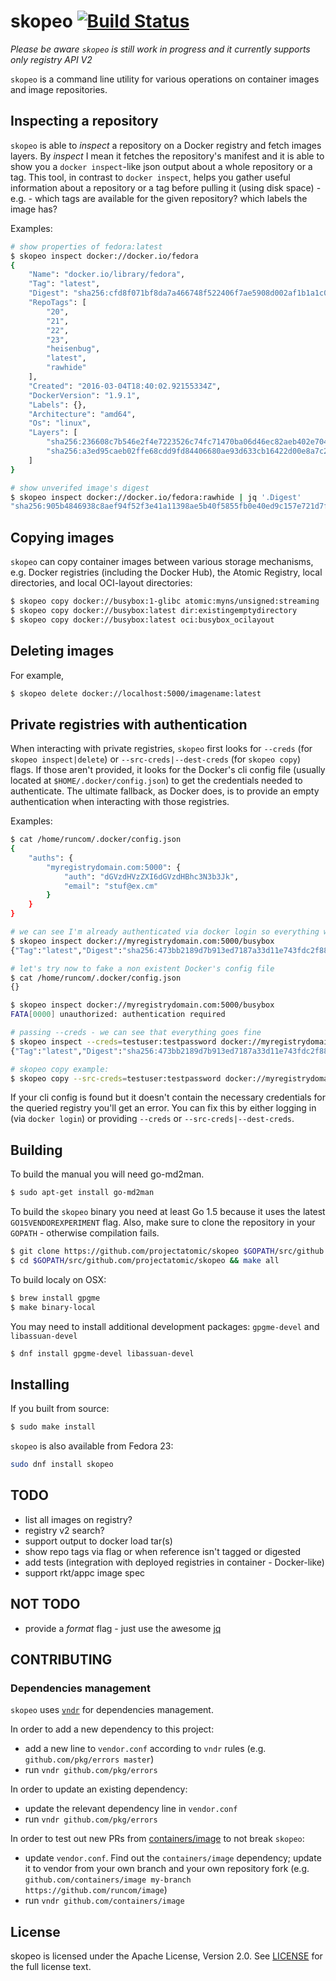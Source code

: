 skopeo [![Build Status](https://travis-ci.org/projectatomic/skopeo.svg?branch=master)](https://travis-ci.org/projectatomic/skopeo)
=

_Please be aware `skopeo` is still work in progress and it currently supports only registry API V2_

`skopeo` is a command line utility for various operations on container images and image repositories.

Inspecting a repository
-
`skopeo` is able to _inspect_ a repository on a Docker registry and fetch images layers.
By _inspect_ I mean it fetches the repository's manifest and it is able to show you a `docker inspect`-like
json output about a whole repository or a tag. This tool, in contrast to `docker inspect`, helps you gather useful information about
a repository or a tag before pulling it (using disk space) - e.g. - which tags are available for the given repository? which labels the image has?

Examples:
```sh
# show properties of fedora:latest
$ skopeo inspect docker://docker.io/fedora
{
    "Name": "docker.io/library/fedora",
    "Tag": "latest",
    "Digest": "sha256:cfd8f071bf8da7a466748f522406f7ae5908d002af1b1a1c0dcf893e183e5b32",
    "RepoTags": [
        "20",
        "21",
        "22",
        "23",
        "heisenbug",
        "latest",
        "rawhide"
    ],
    "Created": "2016-03-04T18:40:02.92155334Z",
    "DockerVersion": "1.9.1",
    "Labels": {},
    "Architecture": "amd64",
    "Os": "linux",
    "Layers": [
        "sha256:236608c7b546e2f4e7223526c74fc71470ba06d46ec82aeb402e704bfdee02a2",
        "sha256:a3ed95caeb02ffe68cdd9fd84406680ae93d633cb16422d00e8a7c22955b46d4"
    ]
}

# show unverifed image's digest
$ skopeo inspect docker://docker.io/fedora:rawhide | jq '.Digest'
"sha256:905b4846938c8aef94f52f3e41a11398ae5b40f5855fb0e40ed9c157e721d7f8"
```

Copying images
-
`skopeo` can copy container images between various storage mechanisms,
e.g. Docker registries (including the Docker Hub), the Atomic Registry,
local directories, and local OCI-layout directories:

```sh
$ skopeo copy docker://busybox:1-glibc atomic:myns/unsigned:streaming
$ skopeo copy docker://busybox:latest dir:existingemptydirectory
$ skopeo copy docker://busybox:latest oci:busybox_ocilayout
```

Deleting images
-
For example,
```sh
$ skopeo delete docker://localhost:5000/imagename:latest
```

Private registries with authentication
-
When interacting with private registries, `skopeo` first looks for `--creds` (for `skopeo inspect|delete`) or `--src-creds|--dest-creds` (for `skopeo copy`) flags. If those aren't provided, it looks for the Docker's cli config file (usually located at `$HOME/.docker/config.json`) to get the credentials needed to authenticate. The ultimate fallback, as Docker does, is to provide an empty authentication when interacting with those registries.

Examples:
```sh
$ cat /home/runcom/.docker/config.json
{
	"auths": {
		"myregistrydomain.com:5000": {
			"auth": "dGVzdHVzZXI6dGVzdHBhc3N3b3Jk",
			"email": "stuf@ex.cm"
		}
	}
}

# we can see I'm already authenticated via docker login so everything will be fine
$ skopeo inspect docker://myregistrydomain.com:5000/busybox
{"Tag":"latest","Digest":"sha256:473bb2189d7b913ed7187a33d11e743fdc2f88931122a44d91a301b64419f092","RepoTags":["latest"],"Comment":"","Created":"2016-01-15T18:06:41.282540103Z","ContainerConfig":{"Hostname":"aded96b43f48","Domainname":"","User":"","AttachStdin":false,"AttachStdout":false,"AttachStderr":false,"Tty":false,"OpenStdin":false,"StdinOnce":false,"Env":null,"Cmd":["/bin/sh","-c","#(nop) CMD [\"sh\"]"],"Image":"9e77fef7a1c9f989988c06620dabc4020c607885b959a2cbd7c2283c91da3e33","Volumes":null,"WorkingDir":"","Entrypoint":null,"OnBuild":null,"Labels":null},"DockerVersion":"1.8.3","Author":"","Config":{"Hostname":"aded96b43f48","Domainname":"","User":"","AttachStdin":false,"AttachStdout":false,"AttachStderr":false,"Tty":false,"OpenStdin":false,"StdinOnce":false,"Env":null,"Cmd":["sh"],"Image":"9e77fef7a1c9f989988c06620dabc4020c607885b959a2cbd7c2283c91da3e33","Volumes":null,"WorkingDir":"","Entrypoint":null,"OnBuild":null,"Labels":null},"Architecture":"amd64","Os":"linux"}

# let's try now to fake a non existent Docker's config file
$ cat /home/runcom/.docker/config.json
{}

$ skopeo inspect docker://myregistrydomain.com:5000/busybox
FATA[0000] unauthorized: authentication required

# passing --creds - we can see that everything goes fine
$ skopeo inspect --creds=testuser:testpassword docker://myregistrydomain.com:5000/busybox
{"Tag":"latest","Digest":"sha256:473bb2189d7b913ed7187a33d11e743fdc2f88931122a44d91a301b64419f092","RepoTags":["latest"],"Comment":"","Created":"2016-01-15T18:06:41.282540103Z","ContainerConfig":{"Hostname":"aded96b43f48","Domainname":"","User":"","AttachStdin":false,"AttachStdout":false,"AttachStderr":false,"Tty":false,"OpenStdin":false,"StdinOnce":false,"Env":null,"Cmd":["/bin/sh","-c","#(nop) CMD [\"sh\"]"],"Image":"9e77fef7a1c9f989988c06620dabc4020c607885b959a2cbd7c2283c91da3e33","Volumes":null,"WorkingDir":"","Entrypoint":null,"OnBuild":null,"Labels":null},"DockerVersion":"1.8.3","Author":"","Config":{"Hostname":"aded96b43f48","Domainname":"","User":"","AttachStdin":false,"AttachStdout":false,"AttachStderr":false,"Tty":false,"OpenStdin":false,"StdinOnce":false,"Env":null,"Cmd":["sh"],"Image":"9e77fef7a1c9f989988c06620dabc4020c607885b959a2cbd7c2283c91da3e33","Volumes":null,"WorkingDir":"","Entrypoint":null,"OnBuild":null,"Labels":null},"Architecture":"amd64","Os":"linux"}

# skopeo copy example:
$ skopeo copy --src-creds=testuser:testpassword docker://myregistrydomain.com:5000/private oci:local_oci_image
```
If your cli config is found but it doesn't contain the necessary credentials for the queried registry
you'll get an error. You can fix this by either logging in (via `docker login`) or providing `--creds` or `--src-creds|--dest-creds`.

Building
-
To build the manual you will need go-md2man.
```sh
$ sudo apt-get install go-md2man
```
To build the `skopeo` binary you need at least Go 1.5 because it uses the latest `GO15VENDOREXPERIMENT` flag. Also, make sure to clone the repository in your `GOPATH` - otherwise compilation fails.  
```sh
$ git clone https://github.com/projectatomic/skopeo $GOPATH/src/github.com/projectatomic/skopeo
$ cd $GOPATH/src/github.com/projectatomic/skopeo && make all
```

To build localy on OSX:
```sh
$ brew install gpgme
$ make binary-local
```

You may need to install additional development packages: `gpgme-devel` and `libassuan-devel`
```sh
$ dnf install gpgme-devel libassuan-devel
```
Installing
-
If you built from source:
```sh
$ sudo make install
```
`skopeo` is also available from Fedora 23:
```sh
sudo dnf install skopeo
```
TODO
-
- list all images on registry?
- registry v2 search?
- support output to docker load tar(s)
- show repo tags via flag or when reference isn't tagged or digested
- add tests (integration with deployed registries in container - Docker-like)
- support rkt/appc image spec

NOT TODO
-
- provide a _format_ flag - just use the awesome [jq](https://stedolan.github.io/jq/)

CONTRIBUTING
-

### Dependencies management

`skopeo` uses [`vndr`](https://github.com/LK4D4/vndr) for dependencies management.

In order to add a new dependency to this project:

- add a new line to `vendor.conf` according to `vndr` rules (e.g. `github.com/pkg/errors master`)
- run `vndr github.com/pkg/errors`

In order to update an existing dependency:

- update the relevant dependency line in `vendor.conf`
- run `vndr github.com/pkg/errors`

In order to test out new PRs from [containers/image](https://github.com/containers/image) to not break `skopeo`:

- update `vendor.conf`. Find out the `containers/image` dependency; update it to vendor from your own branch and your own repository fork (e.g. `github.com/containers/image my-branch https://github.com/runcom/image`)
- run `vndr github.com/containers/image`

License
-
skopeo is licensed under the Apache License, Version 2.0. See
[LICENSE](LICENSE) for the full license text.
